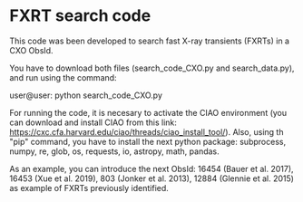 # FXRT search code
This code was been developed to search fast X-ray transients (FXRTs) in a CXO ObsId.

You have to download both files (search_code_CXO.py and search_data.py), and run using the command:

user@user: python search_code_CXO.py

For running the code, it is necesary to activate the CIAO environment (you can download and install CIAO from this link: https://cxc.cfa.harvard.edu/ciao/threads/ciao_install_tool/). Also, using th "pip" command, you have to install the next python package: subprocess, numpy, re, glob, os, requests, io, astropy, math, pandas.

As an example, you can introduce the next ObsId: 16454 (Bauer et al. 2017), 16453 (Xue et al. 2019), 803 (Jonker et al. 2013), 12884 (Glennie et al. 2015) as example of FXRTs previously identified.
